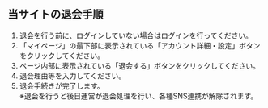 <h2 class="h3 mb-4">当サイトの退会手順</h2>

<ol>
<li>退会を行う前に、ログインしていない場合はログインを行ってください。</li>
<li>「マイページ」の最下部に表示されている「アカウント詳細・設定」ボタンをクリックしてください。</li>
<li>ページ内部に表示されている「退会する」ボタンをクリックしてください。</li>
<li>退会理由等を入力してください。</li>
<li>退会手続きが完了します。<br />
<span class="small">※退会を行うと後日運営が退会処理を行い、各種SNS連携が解除されます。</span></li>
</ol>
